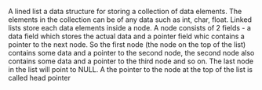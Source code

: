 A lined list a data structure for storing a collection of data elements. The elements in the collection can be of any data such as int, char, float. Linked lists store each data elements inside a node. A node consists of 2 fields - a data field which stores the actual data and a pointer field whic contains a pointer to the next node. So the first node (the node on the top of the list) contains some data and a pointer to the second node, the second node also contains some data and a pointer to the third node and so on. The last node in the list will point to NULL. A the pointer to the node at the top of the list is called head pointer

